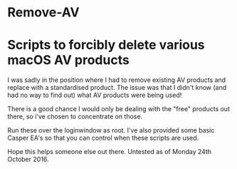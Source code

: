 # Remove-AV

# Scripts to forcibly delete various macOS AV products

I was sadly in the position where I had to remove existing AV products and replace with a standardised product.
The issue was that I didn't know (and had no way to find out) what AV products were being used!

There is a good chance I would only be dealing with the "free" products out there, so i've chosen to concentrate on those.

Run these over the loginwindow as root. I've also provided some basic Casper EA's so that you can control when these scripts are used.

Hope this helps someone else out there. Untested as of Monday 24th October 2016.
